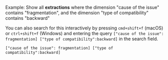 Example: Show all **extractions** where the dimension "cause of the issue" contains "fragmentation", and the dimension "type of compatibility" contains "backward"

You can also search for this interactively by pressing `cmd+shift+f` (macOS) or `ctrl+shift+f` (Windows) and entering the query ``["cause of the issue": fragmentation] ["type of compatibility":backward]`` in the search field.


```query
["cause of the issue": fragmentation] ["type of compatibility":backward]
```
